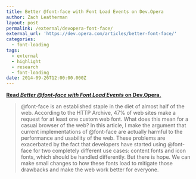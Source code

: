 ```yaml
---
title: Better @font-face with Font Load Events on Dev.Opera
author: Zach Leatherman
layout: post
permalink: /external/devopera-font-face/
external_url: 'https://dev.opera.com/articles/better-font-face/'
categories:
  - font-loading
tags:
  - external
  - highlight
  - research
  - font-loading
date: 2014-09-26T12:00:00.000Z
---
```


[**Read *Better @font-face with Font Load Events* on Dev.Opera.**](https://dev.opera.com/articles/better-font-face/)

> @font-face is an established staple in the diet of almost half of the web. According to the HTTP Archive, 47% of web sites make a request for at least one custom web font. What does this mean for a casual browser of the web? In this article, I make the argument that current implementations of @font-face are actually harmful to the performance and usability of the web. These problems are exacerbated by the fact that developers have started using @font-face for two completely different use cases: content fonts and icon fonts, which should be handled differently. But there is hope. We can make small changes to how these fonts load to mitigate those drawbacks and make the web work better for everyone.

